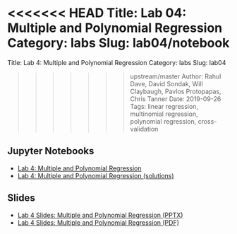 <<<<<<< HEAD
Title: Lab 04: Multiple and Polynomial Regression
Category: labs
Slug: lab04/notebook
=======
Title: Lab 4: Multiple and Polynomial Regression
Category: labs
Slug: lab04
>>>>>>> upstream/master
Author: Rahul Dave, David Sondak, Will Claybaugh, Pavlos Protopapas, Chris Tanner
Date: 2019-09-26
Tags: linear regression, multinomial regression, polynomial regression, cross-validation

## Jupyter Notebooks
- [Lab 4: Multiple and Polynomial Regression]({filename}notebook/cs109a_lab4_regression.ipynb)
- [Lab 4: Multiple and Polynomial Regression (solutions)]({filename}notebook/cs109a_lab4_regression_solutions.ipynb)

## Slides
- [Lab 4 Slides: Multiple and Polynomial Regression (PPTX)]({attach}presentation/lab04_data_splits.pptx)
- [Lab 4 Slides: Multiple and Polynomial Regression (PDF)]({attach}presentation/lab04_data_splits.pdf)
